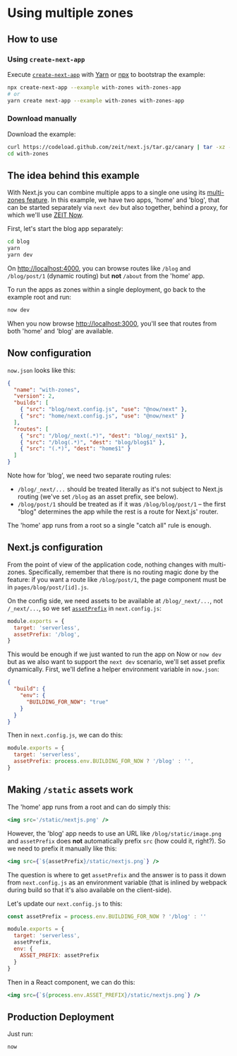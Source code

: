 # Using multiple zones

## How to use

### Using `create-next-app`

Execute [`create-next-app`](https://github.com/segmentio/create-next-app) with [Yarn](https://yarnpkg.com/lang/en/docs/cli/create/) or [npx](https://github.com/zkat/npx#readme) to bootstrap the example:

```bash
npx create-next-app --example with-zones with-zones-app
# or
yarn create next-app --example with-zones with-zones-app
```

### Download manually

Download the example:

```bash
curl https://codeload.github.com/zeit/next.js/tar.gz/canary | tar -xz --strip=2 next.js-canary/examples/with-zones
cd with-zones
```

## The idea behind this example

With Next.js you can combine multiple apps to a single one using its [multi-zones feature](https://nextjs.org/docs#multi-zones). In this example, we have two apps, 'home' and 'blog', that can be started separately via `next dev` but also together, behind a proxy, for which we'll use [ZEIT Now](https://zeit.co/now).

First, let's start the blog app separately:

```bash
cd blog
yarn
yarn dev
```

On <http://localhost:4000>, you can browse routes like `/blog` and `/blog/post/1` (dynamic routing) but **not** `/about` from the 'home' app.

To run the apps as zones within a single deployment, go back to the example root and run:

```bash
now dev
```

When you now browse <http://localhost:3000>, you'll see that routes from both 'home' and 'blog' are available.

## Now configuration

`now.json` looks like this:

```json
{
  "name": "with-zones",
  "version": 2,
  "builds": [
    { "src": "blog/next.config.js", "use": "@now/next" },
    { "src": "home/next.config.js", "use": "@now/next" }
  ],
  "routes": [
    { "src": "/blog/_next(.*)", "dest": "blog/_next$1" },
    { "src": "/blog(.*)", "dest": "blog/blog$1" },
    { "src": "(.*)", "dest": "home$1" }
  ]
}
```

Note how for 'blog', we need two separate routing rules:

- `/blog/_next/...` should be treated literally as it's not subject to Next.js routing (we've set `/blog` as an asset prefix, see below).
- `/blog/post/1` should be treated as if it was `/blog/blog/post/1` – the first "blog" determines the app while the rest is a route for Next.js' router.

The 'home' app runs from a root so a single "catch all" rule is enough.

## Next.js configuration

From the point of view of the application code, nothing changes with multi-zones. Specifically, remember that there is no routing magic done by the feature: if you want a route like `/blog/post/1`, the page component must be in `pages/blog/post/[id].js`.

On the config side, we need assets to be available at `/blog/_next/...`, not `/_next/...`, so we set [`assetPrefix`](https://nextjs.org/docs#cdn-support-with-asset-prefix) in `next.config.js`:

```js
module.exports = {
  target: 'serverless',
  assetPrefix: '/blog',
}
```

This would be enough if we just wanted to run the app on Now or `now dev` but as we also want to support the `next dev` scenario, we'll set asset prefix dynamically. First, we'll define a helper environment variable in `now.json`:

```json
{
  "build": {
    "env": {
      "BUILDING_FOR_NOW": "true"
    }
  }
}
```

Then in `next.config.js`, we can do this:

```js
module.exports = {
  target: 'serverless',
  assetPrefix: process.env.BUILDING_FOR_NOW ? '/blog' : '',
}
```

## Making `/static` assets work

The 'home' app runs from a root and can do simply this:

```jsx
<img src='/static/nextjs.png' />
```

However, the 'blog' app needs to use an URL like `/blog/static/image.png` and `assetPrefix` does **not** automatically prefix `src` (how could it, right?). So we need to prefix it manually like this:

```jsx
<img src={`${assetPrefix}/static/nextjs.png`} />
```

The question is where to get `assetPrefix` and the answer is to pass it down from `next.config.js` as an environment variable (that is inlined by webpack during build so that it's also available on the client-side).

Let's update our `next.config.js` to this:

```js
const assetPrefix = process.env.BUILDING_FOR_NOW ? '/blog' : ''

module.exports = {
  target: 'serverless',
  assetPrefix,
  env: {
    ASSET_PREFIX: assetPrefix
  }
}
```

Then in a React component, we can do this:

```jsx
<img src={`${process.env.ASSET_PREFIX}/static/nextjs.png`} />
```

## Production Deployment

Just run:

```bash
now
```

